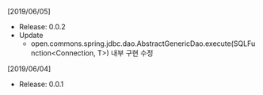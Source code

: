 [2019/06/05]
- Release: 0.0.2
- Update
  + open.commons.spring.jdbc.dao.AbstractGenericDao.execute(SQLFunction<Connection, T>) 내부 구현 수정

[2019/06/04]
- Release: 0.0.1
